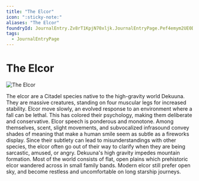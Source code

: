 ```yaml
---
title: "The Elcor"
icon: ":sticky-note:"
aliases: "The Elcor"
foundryId: JournalEntry.Zv8rT1KpjN70xljk.JournalEntryPage.Pef4emym2UE0DhQp
tags:
  - JournalEntryPage
---
```


# The Elcor
![The Elcor](/media/elcor.png)

The elcor are a Citadel species native to the high-gravity world Dekuuna. They are massive creatures, standing on four muscular legs for increased stability. Elcor move slowly, an evolved response to an environment where a fall can be lethal. This has colored their psychology, making them deliberate and conservative.  Elcor speech is ponderous and monotone. Among themselves, scent, slight movements, and subvocalized infrasound convey shades of meaning that make a human smile seem as subtle as a fireworks display. Since their subtlety can lead to misunderstandings with other species, the elcor often go out of their way to clarify when they are being sarcastic, amused, or angry.  Dekuuna's high gravity impedes mountain formation. Most of the world consists of flat, open plains which prehistoric elcor wandered across in small family bands. Modern elcor still prefer open sky, and become restless and uncomfortable on long starship journeys.
